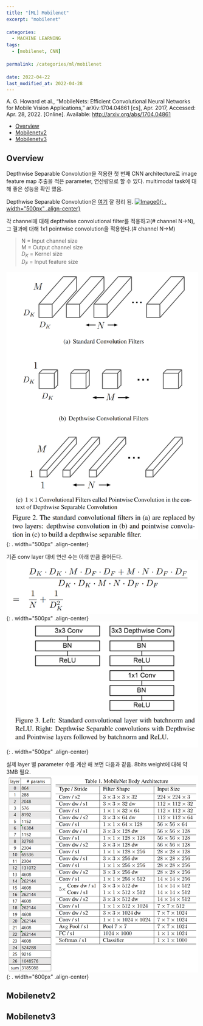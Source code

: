 ```yaml
---
title: "[ML] Mobilenet"
excerpt: "mobilenet"

categories:
  - MACHINE LEARNING
tags:
  - [mobilenet, CNN]

permalink: /categories/ml/mobilenet

date: 2022-04-22
last_modified_at: 2022-04-28
---
```

A. G. Howard et al., “MobileNets: Efficient Convolutional Neural Networks for Mobile Vision Applications,” arXiv:1704.04861 [cs], Apr. 2017, Accessed: Apr. 28, 2022. [Online]. Available: http://arxiv.org/abs/1704.04861

- [Overview](#overview)
- [Mobilenetv2](#mobilenetv2)
- [Mobilenetv3](#mobilenetv3)

## Overview
Depthwise Separable Convolution을 적용한 첫 번째 CNN architecture로 image feature map 추출을 적은 parameter, 연산량으로 할 수 있다. multimodal task에 대해 좋은 성능을 확인 했음.


Depthwise Separable Convolution은 [여기](https://eli.thegreenplace.net/2018/depthwise-separable-convolutions-for-machine-learning) 잘 정리 됨.
[![Image0](https://eli.thegreenplace.net/images/2018/conv2d-depthwise-separable.svg){: . width="500px" .align-center}](https://eli.thegreenplace.net/2018/depthwise-separable-convolutions-for-machine-learning)

각 channel에 대해 depthwise convolutional filter를 적용하고(# channel N->N), 그 결과에 대해 1x1 pointwise convolution을 적용한다.(# channel N->M)
> N = Input channel size  
> M = Output channel size  
> $D_K$ = Kernel size  
> $D_F$ = Input feature size  

![Image2](/assets/images/mobilenet/mobilenet-image-2.png){: . width="500px" .align-center}  

기존 conv layer 대비 연산 수는 아래 만큼 줄어든다.
![Image1](/assets/images/mobilenet/mobilenet-image-1.png){: . width="500px" .align-center}  
![Image3](/assets/images/mobilenet/mobilenet-image-3.png){: . width="500px" .align-center}  

실제 layer 별 parameter 수를 계산 해 보면 다음과 같음. 8bits weight에 대해 약 3MB 필요.
![Image4](/assets/images/mobilenet/mobilenet-image-4.png){: . width="600px" .align-center}  

## Mobilenetv2


## Mobilenetv3
